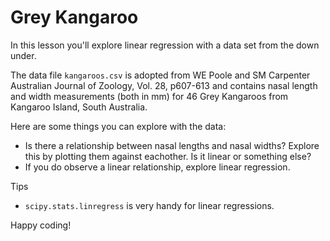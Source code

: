 # Grey Kangaroo
In this lesson you'll explore linear regression with a data set from the down under. 

The data file ```kangaroos.csv``` is adopted from WE Poole and SM Carpenter Australian Journal of Zoology, Vol. 28, p607-613 and contains nasal length and width measurements (both in mm) for 46 Grey Kangaroos from Kangaroo Island, South Australia.

Here are some things you can explore with the data: 
* Is there a relationship between nasal lengths and nasal widths? Explore this by plotting them against eachother. Is it linear or something else? 
* If you do observe a linear relationship, explore linear regression. 

Tips
* ```scipy.stats.linregress``` is very handy for linear regressions. 

Happy coding!
